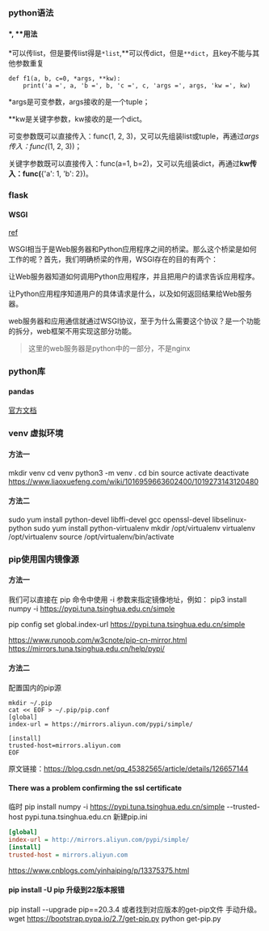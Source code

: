 ### python语法


#### *, **用法

*可以传list，但是要传list得是`*list`,**可以传dict，但是`**dict`，且key不能与其他参数重复
```
def f1(a, b, c=0, *args, **kw):
    print('a =', a, 'b =', b, 'c =', c, 'args =', args, 'kw =', kw)

```

*args是可变参数，args接收的是一个tuple；

**kw是关键字参数，kw接收的是一个dict。

可变参数既可以直接传入：func(1, 2, 3)，又可以先组装list或tuple，再通过*args传入：func(*(1, 2, 3))；

关键字参数既可以直接传入：func(a=1, b=2)，又可以先组装dict，再通过**kw传入：func(**{'a': 1, 'b': 2})。

### flask

#### WSGI

[ref](https://segmentfault.com/a/1190000003069785)

WSGI相当于是Web服务器和Python应用程序之间的桥梁。那么这个桥梁是如何工作的呢？首先，我们明确桥梁的作用，WSGI存在的目的有两个：

让Web服务器知道如何调用Python应用程序，并且把用户的请求告诉应用程序。

让Python应用程序知道用户的具体请求是什么，以及如何返回结果给Web服务器。

web服务器和应用通信就通过WSGI协议，至于为什么需要这个协议？是一个功能的拆分，web框架不用实现这部分功能。

>这里的web服务器是python中的一部分，不是nginx

### python库

#### pandas

[官方文档](https://pandas.pydata.org/pandas-docs/stable/index.html)

### venv 虚拟环境

#### 方法一

mkdir venv
cd venv
python3 -m venv .
cd bin
source activate
deactivate
https://www.liaoxuefeng.com/wiki/1016959663602400/1019273143120480

#### 方法二

sudo yum install python-devel libffi-devel gcc openssl-devel libselinux-python
sudo yum install python-virtualenv
mkdir /opt/virtualenv
virtualenv /opt/virtualenv
source /opt/virtualenv/bin/activate

### pip使用国内镜像源

#### 方法一

我们可以直接在 pip 命令中使用 -i 参数来指定镜像地址，例如：
pip3 install numpy -i https://pypi.tuna.tsinghua.edu.cn/simple

pip config set global.index-url https://pypi.tuna.tsinghua.edu.cn/simple

https://www.runoob.com/w3cnote/pip-cn-mirror.html
https://mirrors.tuna.tsinghua.edu.cn/help/pypi/

#### 方法二

配置国内的pip源
```
mkdir ~/.pip
cat << EOF > ~/.pip/pip.conf
[global]
index-url = https://mirrors.aliyun.com/pypi/simple/

[install]
trusted-host=mirrors.aliyun.com
EOF
```

原文链接：https://blog.csdn.net/qq_45382565/article/details/126657144

#### There was a problem confirming the ssl certificate
临时
pip install numpy -i https://pypi.tuna.tsinghua.edu.cn/simple --trusted-host pypi.tuna.tsinghua.edu.cn
新建pip.ini
```ini
[global]
index-url = http://mirrors.aliyun.com/pypi/simple/
[install]
trusted-host = mirrors.aliyun.com
```
https://www.cnblogs.com/yinhaiping/p/13375375.html

#### pip install -U pip 升级到22版本报错
pip install --upgrade pip==20.3.4
或者找到对应版本的get-pip文件 手动升级。
wget https://bootstrap.pypa.io/2.7/get-pip.py
python get-pip.py 
